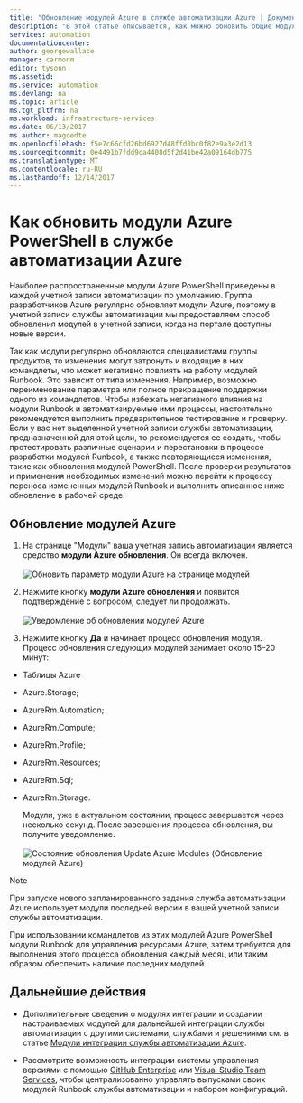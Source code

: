 ```yaml
---
title: "Обновление модулей Azure в службе автоматизации Azure | Документация Майкрософт"
description: "В этой статье описывается, как можно обновить общие модули Azure PowerShell, предоставленные по умолчанию в службе автоматизации Azure."
services: automation
documentationcenter: 
author: georgewallace
manager: carmonm
editor: tysonn
ms.assetid: 
ms.service: automation
ms.devlang: na
ms.topic: article
ms.tgt_pltfrm: na
ms.workload: infrastructure-services
ms.date: 06/13/2017
ms.author: magoedte
ms.openlocfilehash: f5e7c66cfd26bd6927d48ffd8bc0f82e9a3e2d13
ms.sourcegitcommit: 0e4491b7fdd9ca4408d5f2d41be42a09164db775
ms.translationtype: MT
ms.contentlocale: ru-RU
ms.lasthandoff: 12/14/2017
---
```

# <a name="how-to-update-azure-powershell-modules-in-azure-automation"></a>Как обновить модули Azure PowerShell в службе автоматизации Azure

Наиболее распространенные модули Azure PowerShell приведены в каждой учетной записи автоматизации по умолчанию.  Группа разработчиков Azure регулярно обновляет модули Azure, поэтому в учетной записи службы автоматизации мы предоставляем способ обновления модулей в учетной записи, когда на портале доступны новые версии.  

Так как модули регулярно обновляются специалистами группы продуктов, то изменения могут затронуть и входящие в них командлеты, что может негативно повлиять на работу модулей Runbook. Это зависит от типа изменения. Например, возможно переименование параметра или полное прекращение поддержки одного из командлетов. Чтобы избежать негативного влияния на модули Runbook и автоматизируемые ими процессы, настоятельно рекомендуется выполнить предварительное тестирование и проверку.  Если у вас нет выделенной учетной записи службы автоматизации, предназначенной для этой цели, то рекомендуется ее создать, чтобы протестировать различные сценарии и перестановки в процессе разработки модулей Runbook, а также повторяющиеся изменения, такие как обновления модулей PowerShell.  После проверки результатов и применения необходимых изменений можно перейти к процессу переноса измененных модулей Runbook и выполнить описанное ниже обновление в рабочей среде.     

## <a name="updating-azure-modules"></a>Обновление модулей Azure

1. На странице "Модули" ваша учетная запись автоматизации является средство **модули Azure обновления**. Он всегда включен.<br><br> ![Обновить параметр модули Azure на странице модулей](media/automation-update-azure-modules/automation-update-azure-modules-option.png)

2. Нажмите кнопку **модули Azure обновления** и появится подтверждение с вопросом, следует ли продолжать.<br><br> ![Уведомление об обновлении модулей Azure](media/automation-update-azure-modules/automation-update-azure-modules-popup.png)

3. Нажмите кнопку **Да** и начинает процесс обновления модуля. Процесс обновления следующих модулей занимает около 15–20 минут:

  * Таблицы Azure
  * Azure.Storage;
  * AzureRm.Automation;
  * AzureRm.Compute;
  * AzureRm.Profile;
  * AzureRm.Resources;
  * AzureRm.Sql;
  * AzureRm.Storage.

    Модули, уже в актуальном состоянии, процесс завершается через несколько секунд. После завершения процесса обновления, вы получите уведомление.<br><br> ![Состояние обновления Update Azure Modules (Обновление модулей Azure)](media/automation-update-azure-modules/automation-update-azure-modules-updatestatus.png)

> [!NOTE]
> При запуске нового запланированного задания служба автоматизации Azure использует модули последней версии в вашей учетной записи службы автоматизации.    

При использовании командлетов из этих модулей Azure PowerShell модули Runbook для управления ресурсами Azure, затем требуется для выполнения этого процесса обновления каждый месяц или таким образом обеспечить наличие последних модулей.

## <a name="next-steps"></a>Дальнейшие действия

* Дополнительные сведения о модулях интеграции и создании настраиваемых модулей для дальнейшей интеграции службы автоматизации с другими системами, службами и решениями см. в статье [Модули интеграции службы автоматизации Azure](automation-integration-modules.md).

* Рассмотрите возможность интеграции системы управления версиями с помощью [GitHub Enterprise](automation-scenario-source-control-integration-with-github-ent.md) или [Visual Studio Team Services](automation-scenario-source-control-integration-with-vsts.md), чтобы централизованно управлять выпусками своих модулей Runbook службы автоматизации и набором конфигураций.  